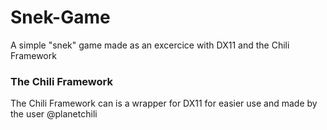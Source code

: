 # Snek-Game

A simple "snek" game made as an excercice with DX11 and the Chili Framework 

### The Chili Framework
The Chili Framework can is a wrapper for DX11 for easier use and made by the user @planetchili